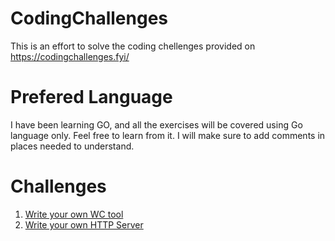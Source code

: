 # CodingChallenges
This is an effort to solve the coding chellenges provided on https://codingchallenges.fyi/

# Prefered Language

I have been learning GO, and all the exercises will be covered using Go language only. Feel free to learn from it. I will make sure to add comments in places needed to understand.

# Challenges
1. [Write your own WC tool](https://codingchallenges.fyi/challenges/challenge-wc)
2. [Write your own HTTP Server](https://codingchallenges.fyi/challenges/challenge-webserver)
